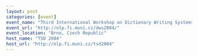 ```yaml
---
layout: post
categories: [event]
event_name: "Third International Workshop on Dictionary Writing Systems (DWS 2004)"
event_url: "http://nlp.fi.muni.cz/dws2004/"
event_location: "Brno, Czech Republic"
host_name: "TSD 2004"
host_url: "http://nlp.fi.muni.cz/tsd2004"
---
```

